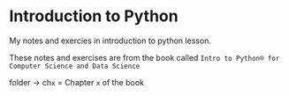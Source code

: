 # Introduction to Python
My notes and exercies in introduction to python lesson.

These notes and exercises are from the book called `Intro to Python® for Computer Science and Data Science`

folder -> ch`x` = Chapter `x` of the book 